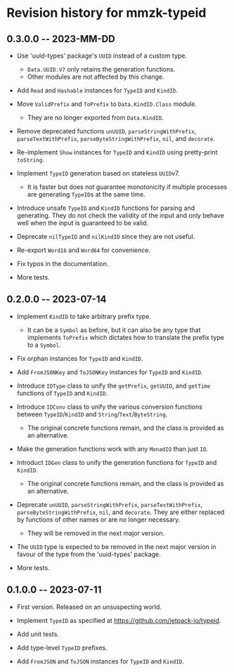 # Revision history for mmzk-typeid


## 0.3.0.0 -- 2023-MM-DD

* Use 'uuid-types' package's `UUID` instead of a custom type.
  * `Data.UUID.V7` only retains the generation functions.
  * Other modules are not affected by this change.

* Add `Read` and `Hashable` instances for `TypeID` and `KindID`.

* Move `ValidPrefix` and `ToPrefix` to `Data.KindID.Class` module.
  * They are no longer exported from `Data.KindID`.

* Remove deprecated functions `unUUID`, `parseStringWithPrefix`,
  `parseTextWithPrefix`, `parseByteStringWithPrefix`, `nil`, and `decorate`.

* Re-implement `Show` instances for `TypeID` and `KindID` using pretty-print
  `toString`.

* Implement `TypeID` generation based on stateless `UUID`v7.
  * It is faster but does not guarantee monotonicity if multiple processes are
    generating `TypeID`s at the same time.

* Introduce unsafe `TypeID` and `KindID` functions for parsing and generating.
  They do not check the validity of the input and only behave well when the
  input is guaranteed to be valid.

* Deprecate `nilTypeID` and `nilKindID` since they are not useful.

* Re-export `Word16` and `Word64` for convenience.

* Fix typos in the documentation.

* More tests.


## 0.2.0.0 -- 2023-07-14

* Implement `KindID` to take arbitrary prefix type.
  * It can be a `Symbol` as before, but it can also be any type that implements
    `ToPrefix` which dictates how to translate the prefix type to a `Symbol`.

* Fix orphan instances for `TypeID` and `KindID`.

* Add `FromJSONKey` and `ToJSONKey` instances for `TypeID` and `KindID`.

* Introduce `IDType` class to unify the `getPrefix`, `getUUID`, and `getTime`
  functions of `TypeID` and `KindID`.

* Introduce `IDConv` class to unify the various conversion functions between
  `TypeID`/`KindID` and `String`/`Text`/`ByteString`.
  * The original concrete functions remain, and the class is provided as an
    alternative.

* Make the generation functions work with any `MonadIO` than just `IO`.

* Introduct `IDGen` class to unify the generation functions for `TypeID` and
  `KindID`.
  * The original concrete functions remain, and the class is provided as an
    alternative.

* Deprecate `unUUID`, `parseStringWithPrefix`, `parseTextWithPrefix`,
  `parseByteStringWithPrefix`, `nil`, and `decorate`. They are either replaced
  by functions of other names or are no longer necessary.
  * They will be removed in the next major version.

* The `UUID` type is expected to be removed in the next major version in favour
  of the type from the 'uuid-types' package.

* More tests.


## 0.1.0.0 -- 2023-07-11

* First version. Released on an unsuspecting world.

* Implement `TypeID` as specified at https://github.com/jetpack-io/typeid.

* Add unit tests.

* Add type-level `TypeID` prefixes.

* Add `FromJSON` and `ToJSON` instances for `TypeID` and `KindID`.
